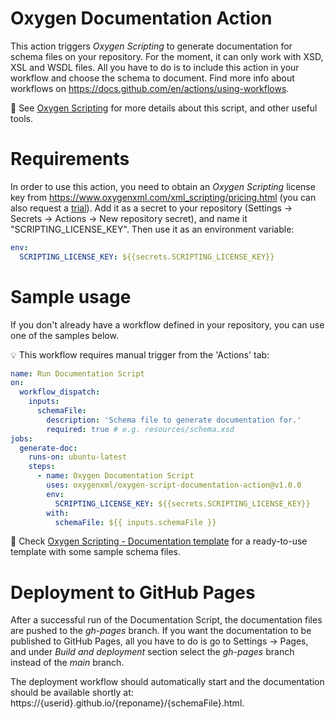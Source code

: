 # Oxygen Documentation Action
This action triggers <i>Oxygen Scripting</i> to generate documentation for schema files on your repository. For the moment, it can only work with XSD, XSL and WSDL files. All you have to do is to include this action in your workflow and choose the schema to document. Find more info about workflows on https://docs.github.com/en/actions/using-workflows.

👀 See [Oxygen Scripting](https://www.oxygenxml.com/doc/versions/25.0/ug-editor/topics/scripting_oxygen.html) for more details about this script, and other useful tools.

# Requirements
In order to use this action, you need to obtain an <i>Oxygen Scripting</i> license key from https://www.oxygenxml.com/xml_scripting/pricing.html (you can also request a [trial](https://www.oxygenxml.com/xml_scripting/register.html)). Add it as a secret to your repository (Settings &rarr; Secrets &rarr; Actions &rarr; New repository secret), and name it "SCRIPTING_LICENSE_KEY".
Then use it as an environment variable:
```yaml
env:
  SCRIPTING_LICENSE_KEY: ${{secrets.SCRIPTING_LICENSE_KEY}}
```

# Sample usage

If you don't already have a workflow defined in your repository, you can use one of the samples below.

💡 This workflow requires manual trigger from the 'Actions' tab:
```yaml
name: Run Documentation Script
on:
  workflow_dispatch:
    inputs:
      schemaFile:
        description: 'Schema file to generate documentation for.'
        required: true # e.g. resources/schema.xsd
jobs:
  generate-doc:
    runs-on: ubuntu-latest
    steps:
      - name: Oxygen Documentation Script
        uses: oxygenxml/oxygen-script-documentation-action@v1.0.0
        env:
          SCRIPTING_LICENSE_KEY: ${{secrets.SCRIPTING_LICENSE_KEY}}
        with:
          schemaFile: ${{ inputs.schemaFile }}
```
👀 Check [Oxygen Scripting - Documentation template](https://github.com/oxygenxml/oxygen-script-documentation-template) for a ready-to-use template with some sample schema files.

# Deployment to GitHub Pages
After a successful run of the Documentation Script, the documentation files are pushed to the <i>gh-pages</i> branch. 
If you want the documentation to be published to GitHub Pages, all you have to do is go to Settings &rarr; Pages, and under <i>Build and deployment</i> section select the <i>gh-pages</i> branch instead of the <i>main</i> branch. 

The deployment workflow should automatically start and the documentation should be available shortly at: https://{userid}.github.io/{reponame}/{schemaFile}.html.

